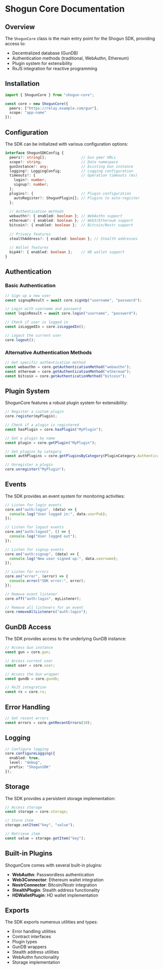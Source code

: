 # Shogun Core Documentation

## Overview

The `ShogunCore` class is the main entry point for the Shogun SDK, providing access to:
- Decentralized database (GunDB)
- Authentication methods (traditional, WebAuthn, Ethereum)
- Plugin system for extensibility
- RxJS integration for reactive programming

## Installation

```typescript
import { ShogunCore } from "shogun-core";

const core = new ShogunCore({
  peers: ["https://relay.example.com/gun"],
  scope: "app-name"
});
```

## Configuration

The SDK can be initialized with various configuration options:

```typescript
interface ShogunSDKConfig {
  peers?: string[];                // Gun peer URLs
  scope?: string;                  // Data namespace
  gunInstance?: any;               // Existing Gun instance
  logging?: LoggingConfig;         // Logging configuration
  timeouts?: {                     // Operation timeouts (ms)
    login?: number;
    signup?: number;
  };
  plugins?: {                      // Plugin configuration
    autoRegister?: ShogunPlugin[]; // Plugins to auto-register
  };
  
  // Authentication methods
  webauthn?: { enabled: boolean }; // WebAuthn support
  ethereum?: { enabled: boolean }; // Web3/Ethereum support
  bitcoin?: { enabled: boolean };  // Bitcoin/Nostr support
  
  // Privacy features
  stealthAddress?: { enabled: boolean }; // Stealth addresses
  
  // Wallet features
  bip44?: { enabled: boolean };    // HD wallet support
}
```

## Authentication

### Basic Authentication

```typescript
// Sign up a new user
const signupResult = await core.signUp("username", "password");

// Login with username and password
const loginResult = await core.login("username", "password");

// Check if user is logged in
const isLoggedIn = core.isLoggedIn();

// Logout the current user
core.logout();
```

### Alternative Authentication Methods

```typescript
// Get specific authentication method
const webauthn = core.getAuthenticationMethod("webauthn");
const ethereum = core.getAuthenticationMethod("ethereum");
const bitcoin = core.getAuthenticationMethod("bitcoin");
```

## Plugin System

ShogunCore features a robust plugin system for extensibility:

```typescript
// Register a custom plugin
core.register(myPlugin);

// Check if a plugin is registered
const hasPlugin = core.hasPlugin("MyPlugin");

// Get a plugin by name
const plugin = core.getPlugin("MyPlugin");

// Get plugins by category
const authPlugins = core.getPluginsByCategory(PluginCategory.Authentication);

// Unregister a plugin
core.unregister("MyPlugin");
```

## Events

The SDK provides an event system for monitoring activities:

```typescript
// Listen for login events
core.on("auth:login", (data) => {
  console.log("User logged in:", data.userPub);
});

// Listen for logout events
core.on("auth:logout", () => {
  console.log("User logged out");
});

// Listen for signup events
core.on("auth:signup", (data) => {
  console.log("New user signed up:", data.username);
});

// Listen for errors
core.on("error", (error) => {
  console.error("SDK error:", error);
});

// Remove event listener
core.off("auth:login", myListener);

// Remove all listeners for an event
core.removeAllListeners("auth:login");
```

## GunDB Access

The SDK provides access to the underlying GunDB instance:

```typescript
// Access Gun instance
const gun = core.gun;

// Access current user
const user = core.user;

// Access the Gun wrapper
const gundb = core.gundb;

// RxJS integration
const rx = core.rx;
```

## Error Handling

```typescript
// Get recent errors
const errors = core.getRecentErrors(10);
```

## Logging

```typescript
// Configure logging
core.configureLogging({
  enabled: true,
  level: "debug",
  prefix: "ShogunSDK"
});
```

## Storage

The SDK provides a persistent storage implementation:

```typescript
// Access storage
const storage = core.storage;

// Store item
storage.setItem("key", "value");

// Retrieve item
const value = storage.getItem("key");
```

## Built-in Plugins

ShogunCore comes with several built-in plugins:

- **WebAuthn**: Passwordless authentication
- **Web3Connector**: Ethereum wallet integration
- **NostrConnector**: Bitcoin/Nostr integration
- **StealthPlugin**: Stealth address functionality
- **HDWalletPlugin**: HD wallet implementation

## Exports

The SDK exports numerous utilities and types:

- Error handling utilities
- Contract interfaces
- Plugin types
- GunDB wrappers
- Stealth address utilities
- WebAuthn functionality
- Storage implementation
